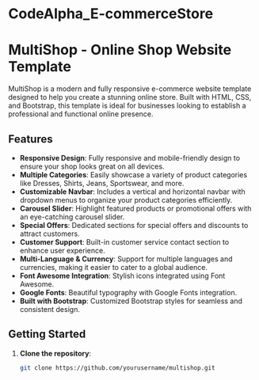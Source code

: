 # CodeAlpha_E-commerceStore
# MultiShop - Online Shop Website Template

MultiShop is a modern and fully responsive e-commerce website template designed to help you create a stunning online store. Built with HTML, CSS, and Bootstrap, this template is ideal for businesses looking to establish a professional and functional online presence.

## Features

- **Responsive Design**: Fully responsive and mobile-friendly design to ensure your shop looks great on all devices.
- **Multiple Categories**: Easily showcase a variety of product categories like Dresses, Shirts, Jeans, Sportswear, and more.
- **Customizable Navbar**: Includes a vertical and horizontal navbar with dropdown menus to organize your product categories efficiently.
- **Carousel Slider**: Highlight featured products or promotional offers with an eye-catching carousel slider.
- **Special Offers**: Dedicated sections for special offers and discounts to attract customers.
- **Customer Support**: Built-in customer service contact section to enhance user experience.
- **Multi-Language & Currency**: Support for multiple languages and currencies, making it easier to cater to a global audience.
- **Font Awesome Integration**: Stylish icons integrated using Font Awesome.
- **Google Fonts**: Beautiful typography with Google Fonts integration.
- **Built with Bootstrap**: Customized Bootstrap styles for seamless and consistent design.

## Getting Started

1. **Clone the repository**:
   ```bash
   git clone https://github.com/yourusername/multishop.git
